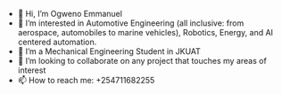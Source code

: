 - 👋 Hi, I’m Ogweno Emmanuel
- 👀 I’m interested in Automotive Engineering (all inclusive: from aerospace, automobiles to marine vehicles), Robotics, Energy, and AI centered automation.
- 🌱 I’m a Mechanical Engineering Student in JKUAT
- 💞️ I’m looking to collaborate on any project that touches my areas of interest
- 📫 How to reach me: +254711682255

<!---
Manutronics254/Manutronics254 is a ✨ special ✨ repository because its `README.md` (this file) appears on your GitHub profile.
You can click the Preview link to take a look at your changes.
--->
